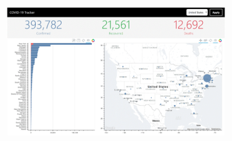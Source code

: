![Test Image 1](https://github.com/cdiperi/covid-flask-dashboard/blob/master/img/covid-dash-screenshot.GIF)
